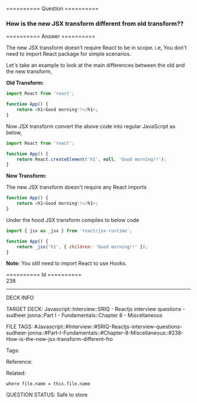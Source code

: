 ========== Question ==========  

### How is the new JSX transform different from old transform??  

========== Answer ==========  

The new JSX transform doesn’t require React to be in scope. i.e, You don't need to import React package for simple scenarios.

Let's take an example to look at the main differences between the old and the new transform,

**Old Transform:**

```js
import React from 'react';

function App() {
    return <h1>Good morning!!</h1>;
}
```

Now JSX transform convert the above code into regular JavaScript as below,

```js
import React from 'react';

function App() {
    return React.createElement('h1', null, 'Good morning!!');
}
```

**New Transform:**

The new JSX transform doesn't require any React imports

```js
function App() {
    return <h1>Good morning!!</h1>;
}
```

Under the hood JSX transform compiles to below code

```js
import { jsx as _jsx } from 'react/jsx-runtime';

function App() {
    return _jsx('h1', { children: 'Good morning!!' });
}
```

**Note:** You still need to import React to use Hooks.

========== Id ==========  
238

---

DECK INFO

TARGET DECK: Javascript::Interview::SRIQ - Reactjs interview questions - sudheer jonna::Part I - Fundamentals::Chapter 8 - Miscellaneous

FILE TAGS: #Javascript::#Interview::#SRIQ-Reactjs-interview-questions-sudheer-jonna::#Part-I-Fundamentals::#Chapter-8-Miscellaneous::#238-How-is-the-new-jsx-transform-different-fro

Tags:

Reference:

Related:

```dataview
where file.name = this.file.name
```

QUESTION STATUS: Safe to store
